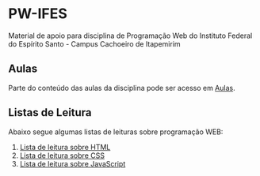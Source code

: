 # PW-IFES
Material de apoio para disciplina de Programação Web do Instituto Federal do Espírito Santo - Campus Cachoeiro de Itapemirim

## Aulas
Parte do conteúdo das aulas da disciplina pode ser acesso em [Aulas](aulas/README.md).

## Listas de Leitura

Abaixo segue algumas listas de leituras sobre programação WEB:
1. [Lista de leitura sobre HTML](lista-html.md)
2. [Lista de leitura sobre CSS](lista-css.md)
3. [Lista de leitura sobre JavaScript](lista-javascript.md)


